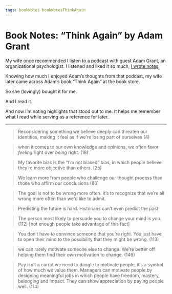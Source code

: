```yaml
---
tags: bookNotes bookNotesThinkAgain
---
```


# Book Notes: “Think Again” by Adam Grant

My wife once recommended I listen to a podcast with guest Adam Grant, an organizational psychologist. I listened and liked it so much, [I wrote notes](https://blog.jim-nielsen.com/2020/follow-your-values-not-your-passions/). 

Knowing how much I enjoyed Adam’s thoughts from that podcast, my wife later came across Adam’s book “Think Again” at the book store.

So she (lovingly) bought it for me.

And I read it.

And now I’m noting highlights that stood out to me. It helps me remember what I read while serving as a reference for later.

--- 

> Reconsidering something we believe deeply can threaten our identities, making it feel as if we're losing part of ourselves (4)

> when it comes to our own knowledge and opinions, we often favor _feeling_ right over _being_ right. (18)

> My favorite bias is the “I’m not biased” bias, in which people believe they’re more objective than others. (25) 

> We learn more from people who challenge our thought process than those who affirm our conclusions (86)

> The goal is not to be wrong more often. It’s to recognize that we’re all wrong more often than we'd like to admit.

> Predicting the future is hard. Historians can’t even predict the past.

> The person most likely to persuade you to change your mind is _you_. (112) [not enough people take advantage of this fact]

> You don’t have to convince someone that you’re right. You just have to open their mind to the possibility that they might be wrong. (113)

> we can rarely motivate someone else to change. We're better off helping them find their own motivation to change. (146)

> Pay isn’t a carrot we need to dangle to motivate people, it’s a symbol of how much we value them. Managers can motivate people by designing meaningful jobs in which people have freedom, mastery, belonging and impact. They can show appreciation by paying people well. (114)
